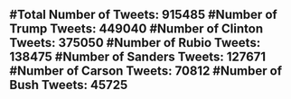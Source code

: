 #Total Number of Tweets: 915485 
#Number of Trump Tweets: 449040
#Number of Clinton Tweets: 375050
#Number of Rubio Tweets: 138475
#Number of Sanders Tweets: 127671
#Number of Carson Tweets: 70812
#Number of Bush Tweets: 45725
---
